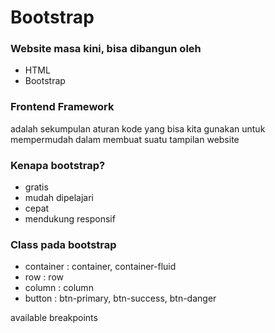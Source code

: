 # Bootstrap

### Website masa kini, bisa dibangun oleh

- HTML
- Bootstrap

### Frontend Framework

adalah sekumpulan aturan kode yang bisa kita gunakan untuk mempermudah dalam membuat suatu tampilan website

### Kenapa bootstrap?

- gratis
- mudah dipelajari
- cepat
- mendukung responsif

### Class pada bootstrap

- container : container, container-fluid
- row : row
- column : column
- button : btn-primary, btn-success, btn-danger

available breakpoints
